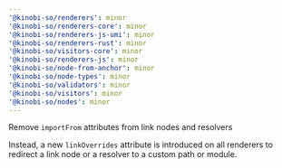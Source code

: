 ```yaml
---
'@kinobi-so/renderers': minor
'@kinobi-so/renderers-core': minor
'@kinobi-so/renderers-js-umi': minor
'@kinobi-so/renderers-rust': minor
'@kinobi-so/visitors-core': minor
'@kinobi-so/renderers-js': minor
'@kinobi-so/node-from-anchor': minor
'@kinobi-so/node-types': minor
'@kinobi-so/validators': minor
'@kinobi-so/visitors': minor
'@kinobi-so/nodes': minor
---
```


Remove `importFrom` attributes from link nodes and resolvers

Instead, a new `linkOverrides` attribute is introduced on all renderers to redirect a link node or a resolver to a custom path or module.